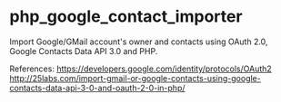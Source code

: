# php_google_contact_importer
Import Google/GMail account's owner and contacts using OAuth 2.0, Google Contacts Data API 3.0 and PHP. 

References:
https://developers.google.com/identity/protocols/OAuth2
http://25labs.com/import-gmail-or-google-contacts-using-google-contacts-data-api-3-0-and-oauth-2-0-in-php/
